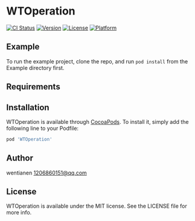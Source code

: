 # WTOperation

[![CI Status](http://img.shields.io/travis/1206860151@qq.com/WTOperation.svg?style=flat)](https://travis-ci.org/1206860151@qq.com/WTOperation)
[![Version](https://img.shields.io/cocoapods/v/WTOperation.svg?style=flat)](http://cocoapods.org/pods/WTOperation)
[![License](https://img.shields.io/cocoapods/l/WTOperation.svg?style=flat)](http://cocoapods.org/pods/WTOperation)
[![Platform](https://img.shields.io/cocoapods/p/WTOperation.svg?style=flat)](http://cocoapods.org/pods/WTOperation)

## Example

To run the example project, clone the repo, and run `pod install` from the Example directory first.

## Requirements

## Installation

WTOperation is available through [CocoaPods](http://cocoapods.org). To install
it, simply add the following line to your Podfile:

```ruby
pod 'WTOperation'
```

## Author

wentianen 1206860151@qq.com

## License

WTOperation is available under the MIT license. See the LICENSE file for more info.
